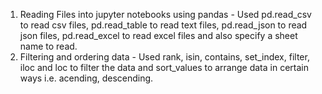 1. Reading Files into jupyter notebooks using pandas - Used pd.read_csv to read csv files, pd.read_table to read text files, pd.read_json to read json files, pd.read_excel to read excel files and also specify a sheet name to read.
2. Filtering and ordering data - Used rank, isin, contains, set_index, filter, iloc and loc to filter the data and sort_values to arrange data in certain ways i.e. acending, descending.
   
